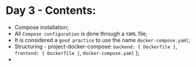 # Day 3 - Contents: 

* Compose installation; 
* All `Compose configuration` is done through a `YAML` file; 
* It is considered a `good practice` to use the name `docker-compose.yaml`; 
* Structuring - project-docker-compose: `backend: { Dockerfile }`, `frontend: { Dockerfile }`, `docker-compose.yaml` }; 
* 
